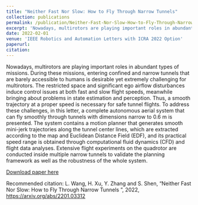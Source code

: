 ```yaml
---
title: "Neither Fast Nor Slow: How to Fly Through Narrow Tunnels"
collection: publications
permalink: /publication/Neither-Fast-Nor-Slow-How-to-Fly-Through-Narrow-Tunnels
excerpt: 'Nowadays, multirotors are playing important roles in abundant types of missions. During these missions, entering confined and narrow tunnels that are barely accessible to humans is desirable yet extremely challenging for multirotors. The restricted space and significant ego airflow disturbances induce control issues at both fast and slow flight speeds, meanwhile bringing about problems in state estimation and perception. Thus, a smooth trajectory at a proper speed is necessary for safe tunnel flights. To address these challenges, in this letter, a complete autonomous aerial system that can fly smoothly through tunnels with dimensions narrow to 0.6 m is presented. The system contains a motion planner that generates smooth mini-jerk trajectories along the tunnel center lines, which are extracted according to the map and Euclidean Distance Field (EDF), and its practical speed range is obtained through computational fluid dynamics (CFD) and flight data analyses. Extensive flight experiments on the quadrotor are conducted inside multiple narrow tunnels to validate the planning framework as well as the robustness of the whole system.'
date: 2022-02-01
venue: 'IEEE Robotics and Automation Letters with ICRA 2022 Option'
paperurl: 
citation: 
---
```


Nowadays, multirotors are playing important roles in abundant types of missions. During these missions, entering confined and narrow tunnels that are barely accessible to humans is desirable yet extremely challenging for multirotors. The restricted space and significant ego airflow disturbances induce control issues at both fast and slow flight speeds, meanwhile bringing about problems in state estimation and perception. Thus, a smooth trajectory at a proper speed is necessary for safe tunnel flights. To address these challenges, in this letter, a complete autonomous aerial system that can fly smoothly through tunnels with dimensions narrow to 0.6 m is presented. The system contains a motion planner that generates smooth mini-jerk trajectories along the tunnel center lines, which are extracted according to the map and Euclidean Distance Field (EDF), and its practical speed range is obtained through computational fluid dynamics (CFD) and flight data analyses. Extensive flight experiments on the quadrotor are conducted inside multiple narrow tunnels to validate the planning framework as well as the robustness of the whole system.

[Download paper here](https://arxiv.org/pdf/2201.03312)

Recommended citation: L. Wang, H. Xu, Y. Zhang and S. Shen, “Neither Fast Nor Slow: How to Fly Through Narrow Tunnels
”, 2022, https://arxiv.org/abs/2201.03312